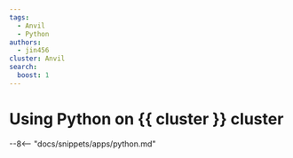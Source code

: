 ```yaml
---
tags:
  - Anvil
  - Python
authors:
  - jin456
cluster: Anvil
search:
  boost: 1
---
```


# Using Python on {{ cluster }} cluster

--8<-- "docs/snippets/apps/python.md"